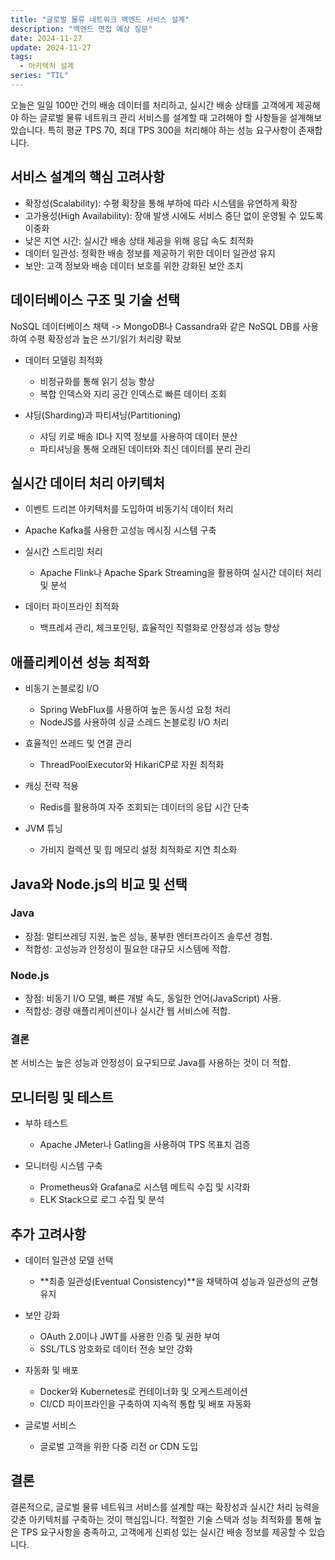 ```yaml
---
title: "글로벌 물류 네트워크 백엔드 서비스 설계"
description: "백엔드 면접 예상 질문"
date: 2024-11-27
update: 2024-11-27
tags:
  - 아키텍처 설계
series: "TIL"
---
```


오늘은 일일 100만 건의 배송 데이터를 처리하고, 실시간 배송 상태를 고객에게 제공해야 하는 글로벌 물류 네트워크 관리 서비스를 설계할 때 고려해야 할 사항들을 설계해보았습니다. 특히 평균 TPS 70, 최대 TPS 300을 처리해야 하는 성능 요구사항이 존재합니다.

## 서비스 설계의 핵심 고려사항

- 확장성(Scalability): 수평 확장을 통해 부하에 따라 시스템을 유연하게 확장
- 고가용성(High Availability): 장애 발생 시에도 서비스 중단 없이 운영될 수 있도록 이중화
- 낮은 지연 시간: 실시간 배송 상태 제공을 위해 응답 속도 최적화
- 데이터 일관성: 정확한 배송 정보를 제공하기 위한 데이터 일관성 유지
- 보안: 고객 정보와 배송 데이터 보호를 위한 강화된 보안 조치

## 데이터베이스 구조 및 기술 선택

NoSQL 데이터베이스 채택 -> MongoDB나 Cassandra와 같은 NoSQL DB를 사용하여 수평 확장성과 높은 쓰기/읽기 처리량 확보

- 데이터 모델링 최적화

  - 비정규화를 통해 읽기 성능 향상
  - 복합 인덱스와 지리 공간 인덱스로 빠른 데이터 조회

- 샤딩(Sharding)과 파티셔닝(Partitioning)
  - 샤딩 키로 배송 ID나 지역 정보를 사용하여 데이터 분산
  - 파티셔닝을 통해 오래된 데이터와 최신 데이터를 분리 관리

## 실시간 데이터 처리 아키텍처

- 이벤트 드리븐 아키텍처를 도입하여 비동기식 데이터 처리
- Apache Kafka를 사용한 고성능 메시징 시스템 구축

- 실시간 스트리밍 처리

  - Apache Flink나 Apache Spark Streaming을 활용하여 실시간 데이터 처리 및 분석

- 데이터 파이프라인 최적화

  - 백프레셔 관리, 체크포인팅, 효율적인 직렬화로 안정성과 성능 향상

## 애플리케이션 성능 최적화

- 비동기 논블로킹 I/O

  - Spring WebFlux를 사용하여 높은 동시성 요청 처리
  - NodeJS를 사용하여 싱글 스레드 논블로킹 I/O 처리

- 효율적인 쓰레드 및 연결 관리

  - ThreadPoolExecutor와 HikariCP로 자원 최적화

- 캐싱 전략 적용

  - Redis를 활용하여 자주 조회되는 데이터의 응답 시간 단축

- JVM 튜닝
  - 가비지 컬렉션 및 힙 메모리 설정 최적화로 지연 최소화

## Java와 Node.js의 비교 및 선택

### Java

- 장점: 멀티쓰레딩 지원, 높은 성능, 풍부한 엔터프라이즈 솔루션 경험.
- 적합성: 고성능과 안정성이 필요한 대규모 시스템에 적합.

### Node.js

- 장점: 비동기 I/O 모델, 빠른 개발 속도, 동일한 언어(JavaScript) 사용.
- 적합성: 경량 애플리케이션이나 실시간 웹 서비스에 적합.

### 결론

본 서비스는 높은 성능과 안정성이 요구되므로 Java를 사용하는 것이 더 적합.

## 모니터링 및 테스트

- 부하 테스트

  - Apache JMeter나 Gatling을 사용하여 TPS 목표치 검증

- 모니터링 시스템 구축

  - Prometheus와 Grafana로 시스템 메트릭 수집 및 시각화
  - ELK Stack으로 로그 수집 및 분석

## 추가 고려사항

- 데이터 일관성 모델 선택

  - **최종 일관성(Eventual Consistency)**을 채택하여 성능과 일관성의 균형 유지

- 보안 강화

  - OAuth 2.0이나 JWT를 사용한 인증 및 권한 부여
  - SSL/TLS 암호화로 데이터 전송 보안 강화

- 자동화 및 배포

  - Docker와 Kubernetes로 컨테이너화 및 오케스트레이션
  - CI/CD 파이프라인을 구축하여 지속적 통합 및 배포 자동화

- 글로벌 서비스
  - 글로벌 고객을 위한 다중 리전 or CDN 도입

## 결론

결론적으로, 글로벌 물류 네트워크 서비스를 설계할 때는 확장성과 실시간 처리 능력을 갖춘 아키텍처를 구축하는 것이 핵심입니다. 적절한 기술 스택과 성능 최적화를 통해 높은 TPS 요구사항을 충족하고, 고객에게 신뢰성 있는 실시간 배송 정보를 제공할 수 있습니다.
